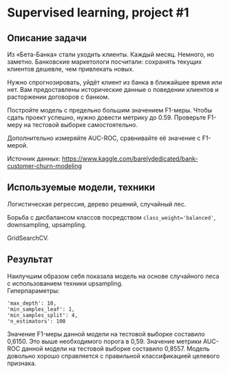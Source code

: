 # Supervised learning, project #1

## Описание задачи

Из «Бета-Банка» стали уходить клиенты. Каждый месяц. Немного, но заметно. Банковские маркетологи посчитали: сохранять текущих клиентов дешевле, чем привлекать новых.

Нужно спрогнозировать, уйдёт клиент из банка в ближайшее время или нет. Вам предоставлены исторические данные о поведении клиентов и расторжении договоров с банком.

Постройте модель с предельно большим значением F1-меры. Чтобы сдать проект успешно, нужно довести метрику до 0.59. Проверьте F1-меру на тестовой выборке самостоятельно.

Дополнительно измеряйте AUC-ROC, сравнивайте её значение с F1-мерой.

Источник данных: https://www.kaggle.com/barelydedicated/bank-customer-churn-modeling

## Используемые модели, техники

Логистическая регрессия, дерево решений, случайный лес.

Борьба с дисбалансом классов посредством `class_weight='balanced'`, downsampling, upsampling.

GridSearchCV.

## Результат

Наилучшим образом себя показала модель на основе случайного леса с использованием техники upsampling.  
Гиперпараметры:
```
'max_depth': 10,
'min_samples_leaf': 1,
'min_samples_split': 4,
'n_estimators': 100
```

Значение F1-меры данной модели на тестовой выборке составило 0,6150. Это выше необходимого порога в 0,59. Значение метрики AUC-ROC данной модели на тестовой выборке составило 0,8557. Модель довольно хорошо справляется с правильной классификацией целевого признака.